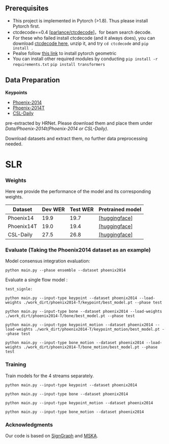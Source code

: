 ## Prerequisites

- This project is implemented in Pytorch (>1.8). Thus please install Pytorch first.
- ctcdecode==0.4 [[parlance/ctcdecode]](https://github.com/parlance/ctcdecode)，for beam search decode.
- For these who failed install ctcdecode (and it always does), you can download [ctcdecode here](https://drive.google.com/file/d/1LjbJz60GzT4qK6WW59SIB1Zi6Sy84wOS/view?usp=sharing), unzip it, and try `cd ctcdecode` and `pip install .`
- Pealse follow [this link](https://pytorch-geometric.readthedocs.io/en/latest/install/installation.html) to install pytorch geometric
- You can install other required modules by conducting
  `pip install -r requirements.txt`
  `pip install transformers`

## Data Preparation

**Keypoints**
 - [Phoenix-2014](https://drive.google.com/drive/folders/1D_iVtqeARBLO7WcZCTGCAdHXkKqHfF9X?usp=drive_link)
 - [Phoenix-2014T](https://drive.google.com/drive/folders/1XBBqsxJqM4M64iGxhVCNuqUInhaACUwi?usp=drive_link)
 - [CSL-Daily](https://drive.google.com/drive/folders/11AOSOw1tkI78R6OFJv27adikr3OsUFBk?usp=drive_link) 
 
 pre-extracted by HRNet. Please download them and place them under *Data/Phoenix-2014t(Phoenix-2014 or CSL-Daily)*.

Download datasets and extract them, no further data preprocessing needed.

# SLR

### Weights

Here we provide the performance of the model and its corresponding weights.

| Dataset   | Dev WER | Test WER | Pretrained model |
| ---------- | ------- | -------- | --------------------------- |
| Phoenix14  |  19.9  |  19.7  | [[huggingface]](https://huggingface.co/datasets/xhonghu/CESMM/tree/main/work_dirt/phoenix2014) |
| Phoenix14T |  19.0  |  19.4  | [[huggingface]](https://huggingface.co/datasets/xhonghu/CESMM/tree/main/work_dirt/phoenix2014-T) |
| CSL-Daily  |  27.5  |  26.8  | [[huggingface]](https://huggingface.co/datasets/xhonghu/CESMM/tree/main/work_dirt/CSL-Daily) |

### Evaluate (Taking the Phoenix2014 dataset as an example)
Model consensus integration evaluation:
```
python main.py --phase ensemble --dataset phoenix2014
```

Evaluate a single flow model :

```
test_signle:

python main.py --input-type keypoint --dataset phoenix2014 --load-weights ./work_dirt/phoenix2014-T/keypoint/best_model.pt --phase test 

python main.py --input-type bone --dataset phoenix2014 --load-weights ./work_dirt/phoenix2014-T/bone/best_model.pt --phase test

python main.py --input-type keypoint_motion --dataset phoenix2014 --load-weights ./work_dirt/phoenix2014-T/keypoint_motion/best_model.pt --phase test

python main.py --input-type bone_motion --dataset phoenix2014 --load-weights ./work_dirt/phoenix2014-T/bone_motion/best_model.pt --phase test

```


### Training
Train models for the 4 streams separately.

```
python main.py --input-type keypoint --dataset phoenix2014

python main.py --input-type bone --dataset phoenix2014

python main.py --input-type keypoint_motion --dataset phoenix2014

python main.py --input-type bone_motion --dataset phoenix2014
```

### Acknowledgments

Our code is based on [SignGraph](https://github.com/gswycf/SignGraph) and [MSKA](https://github.com/sutwangyan/MSKA).

